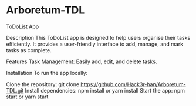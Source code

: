 # Arboretum-TDL

ToDoList App

Description
This ToDoList app is designed to help users organise their tasks efficiently. It provides a user-friendly interface to add, manage, and mark tasks as complete.

Features
Task Management: Easily add, edit, and delete tasks.

Installation
To run the app locally:

Clone the repository: git clone https://github.com/Hack3r-han/Arboretum-TDL.git
Install dependencies: npm install or yarn install
Start the app: npm start or yarn start